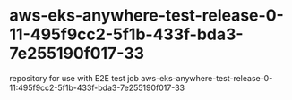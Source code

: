 # aws-eks-anywhere-test-release-0-11-495f9cc2-5f1b-433f-bda3-7e255190f017-33
repository for use with E2E test job aws-eks-anywhere-test-release-0-11:495f9cc2-5f1b-433f-bda3-7e255190f017-33
